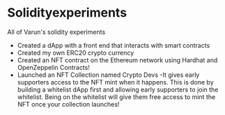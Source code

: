 # Solidityexperiments
All of Varun's solidity experiments

* Created a dApp with a front end that interacts with smart contracts
* Created my own ERC20 crypto currency
* Created an NFT contract on the Ethereum network using Hardhat and OpenZeppelin Contracts!
* Launched an NFT Collection named Crypto Devs -It gives early supporters access to the NFT mint when it happens. This is done by building a whitelist dApp first and allowing  early supporters to join the whitelist. Being on the whitelist will give them free access to mint the NFT once your collection launches!
